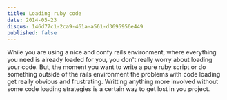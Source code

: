 ```yaml
---
title: Loading ruby code
date: 2014-05-23
disqus: 146d77c1-2ca9-461a-a561-d3695956e449
published: false
---
```


While you are using a nice and confy rails environment, where everything you need is already loaded for you, you don't really worry about loading your code. But, the moment you want to write a pure ruby script or do something outside of the rails environment the problems with code loading get really obvious and frustrating. Writting anything more involved without some code loading strategies is a certain way to get lost in you project.

